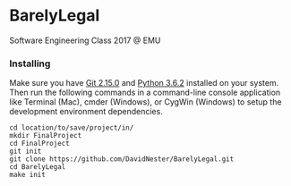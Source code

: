 # BarelyLegal
Software Engineering Class 2017 @ EMU

### Installing

Make sure you have [Git 2.15.0](https://git-scm.com/book/en/v2/Getting-Started-Installing-Git) and [Python 3.6.2](https://www.python.org/downloads/release/python-362/) installed on your system. Then run the following commands in a command-line console application like Terminal (Mac), cmder (Windows), or CygWin (Windows) to setup the development environment dependencies.

```
cd location/to/save/project/in/
mkdir FinalProject
cd FinalProject
git init
git clone https://github.com/DavidNester/BarelyLegal.git
cd BarelyLegal
make init
```

